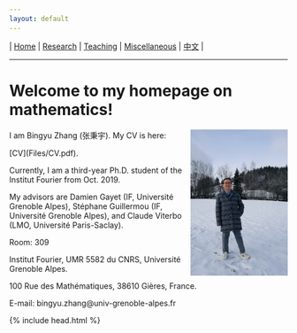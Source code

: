 ```yaml
---
layout: default
---
```




| [Home](index.md)  | [Research](research-en.md)    | [Teaching](teaching-en.md) | [Miscellaneous](miscellaneous-en.md)        | [中文](index-ch.md) |

* * *
# Welcome to my homepage on mathematics!


<div style="width:100%;">
            <img src="me.jpeg" align="right"  width="35%" height="35%"/>
            <p>I am Bingyu Zhang (张秉宇). My CV is here: </p>[CV](Files/CV.pdf).
            <p>Currently, I am a third-year Ph.D. student of the Institut Fourier from Oct. 2019.
            <p>My advisors are Damien Gayet (IF, Université Grenoble Alpes), Stéphane Guillermou (IF, Université Grenoble Alpes), and Claude Viterbo (LMO, Université Paris-Saclay).</p>



<p>Room: 309</p>

<p>Institut Fourier, UMR 5582 du CNRS, Université Grenoble Alpes. </p>

<p>100 Rue des Mathématiques, 38610 Gières, France.</p>

<p>E-mail: bingyu.zhang@univ-grenoble-alpes.fr</p>






{% include head.html %}




